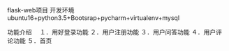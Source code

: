 flask-web项目
开发环境　
ubuntu16+python3.5+Bootsrap+pycharm+virtualenv+mysql


功能介绍　
１．用好登录功能
２．用户注册功能
３．用户问答功能
４．用户评论功能
５．首页
